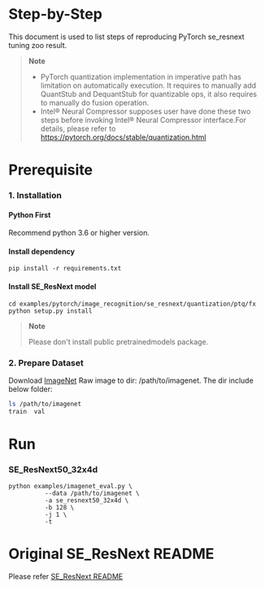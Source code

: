 Step-by-Step
============

This document is used to list steps of reproducing PyTorch se_resnext tuning zoo result.

> **Note**
>
> * PyTorch quantization implementation in imperative path has limitation on automatically execution. It requires to manually add QuantStub and DequantStub for quantizable ops, it also requires to manually do fusion operation.
> * Intel® Neural Compressor supposes user have done these two steps before invoking Intel® Neural Compressor interface.For details, please refer to https://pytorch.org/docs/stable/quantization.html

# Prerequisite

### 1. Installation

#### Python First

Recommend python 3.6 or higher version.

#### Install dependency

```
pip install -r requirements.txt
```

#### Install SE_ResNext model

```Shell
cd examples/pytorch/image_recognition/se_resnext/quantization/ptq/fx
python setup.py install
```

> **Note**
>
> Please don't install public pretrainedmodels package.

### 2. Prepare Dataset

Download [ImageNet](http://www.image-net.org/) Raw image to dir: /path/to/imagenet. The dir include below folder:

```bash
ls /path/to/imagenet
train  val
```

# Run

### SE_ResNext50_32x4d

```Shell
python examples/imagenet_eval.py \
          --data /path/to/imagenet \
          -a se_resnext50_32x4d \
          -b 128 \
          -j 1 \
          -t
```

# Original SE_ResNext README

Please refer [SE_ResNext README](SE_ResNext_README.md)
